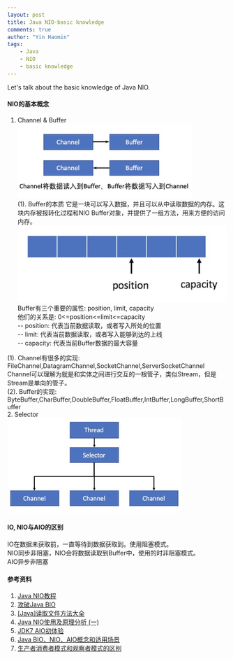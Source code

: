 ```yaml
---
layout: post
title: Java NIO-basic knowledge
comments: true
author: "Yin Haomin"
tags:
    - Java
    - NIO
    - basic knowledge
---
```


Let's talk about the basic knowledge of Java NIO.<br>
#### NIO的基本概念<br>
1. Channel & Buffer<br>
![gras](/images/NIO/ChannelBuffer.jpg)<br>
(1). Buffer的本质
它是一块可以写入数据，并且可以从中读取数据的内存。这块内存被报转化过程和NIO Buffer对象，并提供了一组方法，用来方便的访问内存。<br>
![gras](/images/NIO/nio-buffer.jpg)<br>
Buffer有三个重要的属性: position, limit, capacity<br>
他们的关系是: 0<=position<=limit<=capacity<br>
-- position: 代表当前数据读取，或者写入所处的位置<br>
-- limit: 代表当前数据读取，或者写入能够到达的上线<br>
-- capacity: 代表当前Buffer数据的最大容量<br>

(1). Channel有很多的实现:<br>
FileChannel,DatagramChannel,SocketChannel,ServerSocketChannel<br>
Channel可以理解为就是和实体之间进行交互的一根管子，类似Stream，但是Stream是单向的管子。<br>
(2). Buffer的实现:<br>
ByteBuffer,CharBuffer,DoubleBuffer,FloatBuffer,IntBuffer,LongBuffer,ShortBuffer<br>
2. Selector<br>
![gras](/images/NIO/Selector.jpg)<br>

#### IO, NIO与AIO的区别<br>
IO在数据未获取前，一直等待到数据获取到。使用阻塞模式。<br>
NIO同步非阻塞，NIO会将数据读取到Buffer中，使用的时非阻塞模式。<br>
AIO异步非阻塞<br>


#### 参考资料<br>
1. [Java NIO教程](http://www.iteye.com/magazines/132-Java-NIO)
2. [攻破Java BIO](http://www.importnew.com/19816.html)
3. [[Java]读取文件方法大全](https://www.cnblogs.com/lovebread/archive/2009/11/23/1609122.html)
4. [Java NIO使用及原理分析 (一)](http://www.jianshu.com/p/6a2af505ca27)
5. [JDK7 AIO初体验](http://www.iteye.com/topic/1113611)
6. [Java BIO、NIO、AIO概念和适用场景](http://blog.sina.com.cn/s/blog_9eb067b50102wdur.html)
7. [生产者消费者模式和观察者模式的区别](http://www.tuicool.com/articles/UFFR32I)

